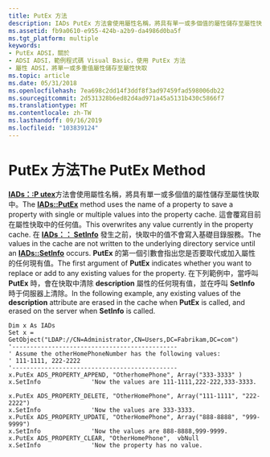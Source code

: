 ```yaml
---
title: PutEx 方法
description: IADs PutEx 方法會使用屬性名稱，將具有單一或多個值的屬性儲存至屬性快取中。
ms.assetid: fb9a0610-e955-424b-a2b9-da4986d0ba5f
ms.tgt_platform: multiple
keywords:
- PutEx ADSI，關於
- ADSI ADSI，範例程式碼 Visual Basic，使用 PutEx 方法
- 屬性 ADSI，將單一或多重值屬性儲存至屬性快取
ms.topic: article
ms.date: 05/31/2018
ms.openlocfilehash: 7ea698c2dd14f3ddf8f3ad97459fad598006db22
ms.sourcegitcommit: 2d531328b6ed82d4ad971a45a5131b430c5866f7
ms.translationtype: MT
ms.contentlocale: zh-TW
ms.lasthandoff: 09/16/2019
ms.locfileid: "103839124"
---
```

# <a name="the-putex-method"></a><span data-ttu-id="9523d-106">PutEx 方法</span><span class="sxs-lookup"><span data-stu-id="9523d-106">The PutEx Method</span></span>

<span data-ttu-id="9523d-107">[**IADs：:P utex**](/windows/desktop/api/Iads/nf-iads-iads-putex)方法會使用屬性名稱，將具有單一或多個值的屬性儲存至屬性快取中。</span><span class="sxs-lookup"><span data-stu-id="9523d-107">The [**IADs::PutEx**](/windows/desktop/api/Iads/nf-iads-iads-putex) method uses the name of a property to save a property with single or multiple values into the property cache.</span></span> <span data-ttu-id="9523d-108">這會覆寫目前在屬性快取中的任何值。</span><span class="sxs-lookup"><span data-stu-id="9523d-108">This overwrites any value currently in the property cache.</span></span> <span data-ttu-id="9523d-109">在 [**IADs：： SetInfo**](/windows/desktop/api/Iads/nf-iads-iads-setinfo) 發生之前，快取中的值不會寫入基礎目錄服務。</span><span class="sxs-lookup"><span data-stu-id="9523d-109">The values in the cache are not written to the underlying directory service until an [**IADs::SetInfo**](/windows/desktop/api/Iads/nf-iads-iads-setinfo) occurs.</span></span> <span data-ttu-id="9523d-110">**PutEx** 的第一個引數會指出您是否要取代或加入屬性的任何現有值。</span><span class="sxs-lookup"><span data-stu-id="9523d-110">The first argument of **PutEx** indicates whether you want to replace or add to any existing values for the property.</span></span> <span data-ttu-id="9523d-111">在下列範例中，當呼叫 **PutEx** 時，會在快取中清除 **description** 屬性的任何現有值，並在呼叫 **SetInfo** 時于伺服器上清除。</span><span class="sxs-lookup"><span data-stu-id="9523d-111">In the following example, any existing values of the **description** attribute are erased in the cache when **PutEx** is called, and erased on the server when **SetInfo** is called.</span></span>


```VB
Dim x As IADs
Set x = GetObject("LDAP://CN=Administrator,CN=Users,DC=Fabrikam,DC=com")
'----------------------------------------------
' Assume the otherHomePhoneNumber has the following values:
' 111-1111, 222-2222
'----------------------------------------------
x.PutEx ADS_PROPERTY_APPEND, "OtherhomePhone", Array("333-3333" )  
x.SetInfo              'Now the values are 111-1111,222-222,333-3333.
 
x.PutEx ADS_PROPERTY_DELETE, "OtherHomePhone", Array("111-1111", "222-2222")
x.SetInfo              'Now the values are 333-3333.
x.PutEx ADS_PROPERTY_UPDATE, "OtherHomePhone", Array("888-8888", "999-9999")
x.SetInfo              'Now the values are 888-8888,999-9999.
x.PutEx ADS_PROPERTY_CLEAR, "OtherHomePhone",  vbNull
x.SetInfo              'Now the property has no value.
```



 

 




